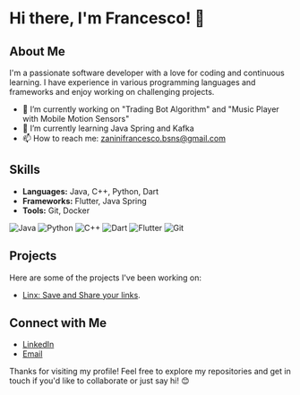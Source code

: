 # Hi there, I'm Francesco! 👋

## About Me
I'm a passionate software developer with a love for coding and continuous learning. I have experience in various programming languages and frameworks and enjoy working on challenging projects.

- 🔭 I’m currently working on "Trading Bot Algorithm" and "Music Player with Mobile Motion Sensors"
- 🌱 I’m currently learning Java Spring and Kafka
- 📫 How to reach me: zaninifrancesco.bsns@gmail.com

## Skills
- **Languages:** Java, C++, Python, Dart
- **Frameworks:** Flutter, Java Spring
- **Tools:** Git, Docker

![Java](https://img.shields.io/badge/language-Java-red)
![Python](https://img.shields.io/badge/language-Python-blue)
![C++](https://img.shields.io/badge/language-C%2B%2B-green)
![Dart](https://img.shields.io/badge/language-Dart-blue?logo=dart&logoColor=white)
![Flutter](https://img.shields.io/badge/framework-Flutter-blue?logo=flutter&logoColor=white)
![Git](https://img.shields.io/badge/Git-F05032?style=for-the-badge&logo=git&logoColor=white)

## Projects
Here are some of the projects I've been working on:

- [Linx: Save and Share your links](https://github.com/PecilliZanini/LinxFlutter).

## Connect with Me
- [LinkedIn](https://www.linkedin.com/in/francesco-zanini-54514a249/)
- [Email](mailto:zaninifrancesco.bsns@gmail.com)

Thanks for visiting my profile! Feel free to explore my repositories and get in touch if you'd like to collaborate or just say hi! 😊

